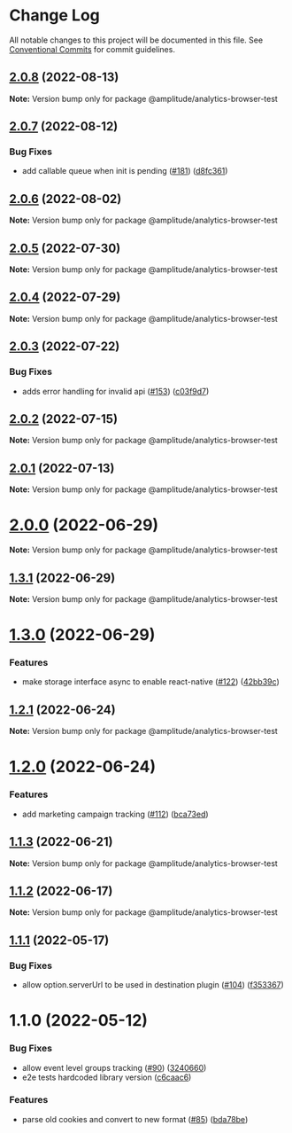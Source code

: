 # Change Log

All notable changes to this project will be documented in this file.
See [Conventional Commits](https://conventionalcommits.org) for commit guidelines.

## [2.0.8](https://github.com/amplitude/Amplitude-TypeScript/compare/@amplitude/analytics-browser-test@2.0.7...@amplitude/analytics-browser-test@2.0.8) (2022-08-13)

**Note:** Version bump only for package @amplitude/analytics-browser-test





## [2.0.7](https://github.com/amplitude/Amplitude-TypeScript/compare/@amplitude/analytics-browser-test@2.0.6...@amplitude/analytics-browser-test@2.0.7) (2022-08-12)


### Bug Fixes

* add callable queue when init is pending ([#181](https://github.com/amplitude/Amplitude-TypeScript/issues/181)) ([d8fc361](https://github.com/amplitude/Amplitude-TypeScript/commit/d8fc36195b96e2c10ccc5106027beaa7e970e0c0))





## [2.0.6](https://github.com/amplitude/Amplitude-TypeScript/compare/@amplitude/analytics-browser-test@2.0.5...@amplitude/analytics-browser-test@2.0.6) (2022-08-02)

**Note:** Version bump only for package @amplitude/analytics-browser-test





## [2.0.5](https://github.com/amplitude/Amplitude-TypeScript/compare/@amplitude/analytics-browser-test@2.0.4...@amplitude/analytics-browser-test@2.0.5) (2022-07-30)

**Note:** Version bump only for package @amplitude/analytics-browser-test





## [2.0.4](https://github.com/amplitude/Amplitude-TypeScript/compare/@amplitude/analytics-browser-test@2.0.3...@amplitude/analytics-browser-test@2.0.4) (2022-07-29)

**Note:** Version bump only for package @amplitude/analytics-browser-test





## [2.0.3](https://github.com/amplitude/Amplitude-TypeScript/compare/@amplitude/analytics-browser-test@2.0.2...@amplitude/analytics-browser-test@2.0.3) (2022-07-22)


### Bug Fixes

* adds error handling for invalid api ([#153](https://github.com/amplitude/Amplitude-TypeScript/issues/153)) ([c03f9d7](https://github.com/amplitude/Amplitude-TypeScript/commit/c03f9d7dad51e3026673dca31418a74591d79bbc))





## [2.0.2](https://github.com/amplitude/Amplitude-TypeScript/compare/@amplitude/analytics-browser-test@2.0.1...@amplitude/analytics-browser-test@2.0.2) (2022-07-15)

**Note:** Version bump only for package @amplitude/analytics-browser-test





## [2.0.1](https://github.com/amplitude/Amplitude-TypeScript/compare/@amplitude/analytics-browser-test@2.0.0...@amplitude/analytics-browser-test@2.0.1) (2022-07-13)

**Note:** Version bump only for package @amplitude/analytics-browser-test





# [2.0.0](https://github.com/amplitude/Amplitude-TypeScript/compare/@amplitude/analytics-browser-test@1.3.1...@amplitude/analytics-browser-test@2.0.0) (2022-06-29)

**Note:** Version bump only for package @amplitude/analytics-browser-test





## [1.3.1](https://github.com/amplitude/Amplitude-TypeScript/compare/@amplitude/analytics-browser-test@1.3.0...@amplitude/analytics-browser-test@1.3.1) (2022-06-29)

**Note:** Version bump only for package @amplitude/analytics-browser-test





# [1.3.0](https://github.com/amplitude/Amplitude-TypeScript/compare/@amplitude/analytics-browser-test@1.2.1...@amplitude/analytics-browser-test@1.3.0) (2022-06-29)


### Features

* make storage interface async to enable react-native ([#122](https://github.com/amplitude/Amplitude-TypeScript/issues/122)) ([42bb39c](https://github.com/amplitude/Amplitude-TypeScript/commit/42bb39c967db015d5899487618d066f3540c9f18))





## [1.2.1](https://github.com/amplitude/Amplitude-TypeScript/compare/@amplitude/analytics-browser-test@1.2.0...@amplitude/analytics-browser-test@1.2.1) (2022-06-24)

**Note:** Version bump only for package @amplitude/analytics-browser-test





# [1.2.0](https://github.com/amplitude/Amplitude-TypeScript/compare/@amplitude/analytics-browser-test@1.1.3...@amplitude/analytics-browser-test@1.2.0) (2022-06-24)


### Features

* add marketing campaign tracking ([#112](https://github.com/amplitude/Amplitude-TypeScript/issues/112)) ([bca73ed](https://github.com/amplitude/Amplitude-TypeScript/commit/bca73ede308ecb1663986a99600657732969d60c))





## [1.1.3](https://github.com/amplitude/Amplitude-TypeScript/compare/@amplitude/analytics-browser-test@1.1.2...@amplitude/analytics-browser-test@1.1.3) (2022-06-21)

**Note:** Version bump only for package @amplitude/analytics-browser-test





## [1.1.2](https://github.com/amplitude/Amplitude-TypeScript/compare/@amplitude/analytics-browser-test@1.1.1...@amplitude/analytics-browser-test@1.1.2) (2022-06-17)

**Note:** Version bump only for package @amplitude/analytics-browser-test





## [1.1.1](https://github.com/amplitude/Amplitude-TypeScript/compare/@amplitude/analytics-browser-test@1.1.0...@amplitude/analytics-browser-test@1.1.1) (2022-05-17)


### Bug Fixes

* allow option.serverUrl to be used in destination plugin ([#104](https://github.com/amplitude/Amplitude-TypeScript/issues/104)) ([f353367](https://github.com/amplitude/Amplitude-TypeScript/commit/f353367b8b264f86b6ea15b15f30385f8d5b8ad5))





# 1.1.0 (2022-05-12)


### Bug Fixes

* allow event level groups tracking ([#90](https://github.com/amplitude/Amplitude-TypeScript/issues/90)) ([3240660](https://github.com/amplitude/Amplitude-TypeScript/commit/3240660e94db9e5c5a1ce4280d07faced2b5fd4d))
* e2e tests hardcoded library version ([c6caac6](https://github.com/amplitude/Amplitude-TypeScript/commit/c6caac64e0716d779c073d872e3745d5377868fe))


### Features

* parse old cookies and convert to new format ([#85](https://github.com/amplitude/Amplitude-TypeScript/issues/85)) ([bda78be](https://github.com/amplitude/Amplitude-TypeScript/commit/bda78be5d2de335e7b1ff6da413b20d3dc751aca))
